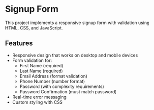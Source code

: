 # Signup Form

This project implements a responsive signup form with validation using HTML, CSS, and JavaScript.

## Features

- Responsive design that works on desktop and mobile devices
-  Form validation for:
    - First Name (required)
    - Last Name (required)
    - Email Address (format validation)
    - Phone Number (number format)
    - Password (with complexity requirements)
    - Password Confirmation (must match password)
- Real-time error messaging
- Custom styling with CSS
